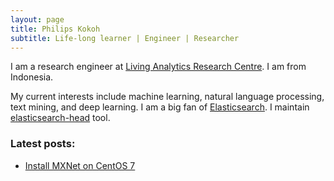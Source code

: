```yaml
---
layout: page
title: Philips Kokoh 
subtitle: Life-long learner | Engineer | Researcher
---
```


I am a research engineer at [Living Analytics Research Centre](https://centres.smu.edu.sg/larc/). I am from Indonesia.

My current interests include machine learning, natural language processing, text mining, and deep learning. I am a big fan of [Elasticsearch](https://www.elastic.co/products/elasticsearch). I maintain [elasticsearch-head](https://github.com/mobz/elasticsearch-head) tool.

### Latest posts:
- [Install MXNet on CentOS 7](https://philipskokoh.github.io/blog/mxnet-on-centos)